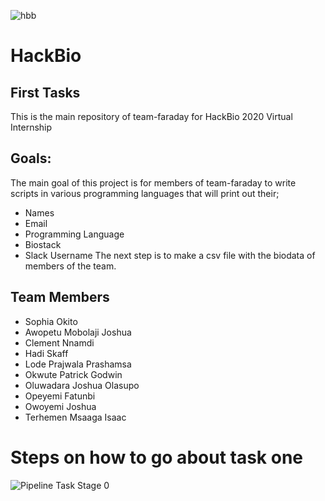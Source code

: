 ![hbb](https://user-images.githubusercontent.com/63434504/89467925-650dd080-d76e-11ea-9103-9ece106df499.jpg) 
# HackBio 
## First Tasks
This is the main repository of team-faraday for HackBio 2020 Virtual Internship
## Goals:
The main goal of this project is for members of team-faraday to write scripts in various programming languages that will print out their;
* Names
* Email
* Programming Language
* Biostack
* Slack Username
The next step is to make a csv file with the biodata of members of the team.
## Team Members
* Sophia Okito
* Awopetu Mobolaji Joshua
* Clement Nnamdi
* Hadi Skaff
* Lode Prajwala Prashamsa
* Okwute Patrick Godwin
* Oluwadara Joshua Olasupo
* Opeyemi Fatunbi
* Owoyemi Joshua
* Terhemen Msaaga Isaac

# Steps on how to go about task one

![Pipeline Task Stage 0](https://user-images.githubusercontent.com/63434504/89200450-f252f880-d5a7-11ea-8a61-96cfe580bf42.jpg)
